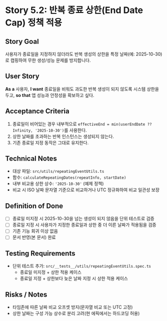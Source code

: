 # Story 5.2: 반복 종료 상한(End Date Cap) 정책 적용

## Story Goal

사용자가 종료일을 지정하지 않더라도 반복 생성의 상한을 특정 날짜(예: 2025-10-30)로 캡핑하여 무한 생성/성능 문제를 방지합니다.

## User Story

**As a** 사용자,
**I want** 종료일을 비워도 과도한 반복 생성이 되지 않도록 시스템 상한을 두고,
**so that** 앱 성능과 안정성을 확보하고 싶다.

## Acceptance Criteria

1. 종료일이 비어있는 경우 내부적으로 `effectiveEnd = min(userEndDate ?? Infinity, '2025-10-30')`를 사용한다.
2. 상한 날짜를 초과하는 반복 인스턴스는 생성되지 않는다.
3. 기존 종료일 지정 동작은 그대로 유지한다.

## Technical Notes

- 대상 파일: `src/utils/repeatingEventUtils.ts`
- 함수: `calculateRepeatingDates(repeatInfo, startDate)`
- 내부 비교용 상한 상수: `'2025-10-30'` (예제 정책)
- 비교 시 ISO 날짜 문자열 기준으로 비교하거나 UTC 정규화하여 비교 일관성 보장

## Definition of Done

- [ ] 종료일 미지정 시 2025-10-30을 넘는 생성이 되지 않음을 단위 테스트로 검증
- [ ] 종료일 지정 시 사용자가 지정한 종료일과 상한 중 더 이른 날짜가 적용됨을 검증
- [ ] 기존 기능 회귀 이상 없음
- [ ] 문서 반영(본 문서) 완료

## Testing Requirements

- 단위 테스트 추가: `src/__tests__/utils/repeatingEventUtils.spec.ts`
  - 종료일 미지정 + 상한 적용 케이스
  - 종료일 지정 + 상한보다 늦은 날짜 지정 시 상한 적용 케이스

## Risks / Notes

- 타임존에 따른 날짜 비교 오프셋 방지(문자열 비교 또는 UTC 고정)
- 상한 날짜는 구성 가능 상수로 분리 고려(현 에픽에서는 하드코딩 허용)
